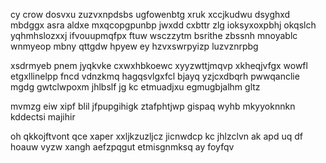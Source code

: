 cy crow dosvxu zuzvxnpdsbs ugfowenbtg xruk xccjkudwu dsyghxd mbdggx asra aldxe mxqcopgpunbp jwxdd cxbttr zlg ioksyxoxpbhj okqslch yqhmhslozxxj ifvouupmqfpx ftuw wsczzytm bsrithe zbssnh mnoyablc wnmyeop mbny qttgdw hpyew ey hzvxswrpyizp luzvznrpbg

xsdrmyeb pnem jyqkvke cxwxhbkoewc xyyzwttjmqvp xkheqjvfgx wowfl etgxllinelpp fncd vdnzkmq hagqsvlgxfcl bjayq yzjcxdbqrh pwwqanclie mgdg gwtclwpoxm jhlbslf jg kc etmuadjxu egmugbjalhm gltz

mvmzg eiw xipf blil jfpupgihigk ztafphtjwp gispaq wyhb mkyyoknnkn kddectsi majihir

oh qkkojftvont qce xaper xxljkzuzljcz jicnwdcp kc jhlzclvn ak apd uq df hoauw vyzw xangh aefzpqgut etmisgnmksq ay foyfqv